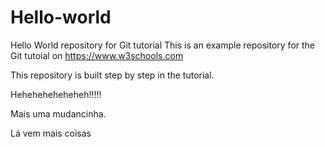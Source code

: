 # Hello-world
Hello World repository for Git tutorial
This is an example repository for the Git tutoial on https://www.w3schools.com

This repository is built step by step in the tutorial.


Heheheheheheheh!!!!!


Mais uma mudancinha.


Lá vem mais coisas